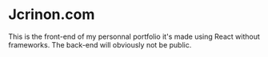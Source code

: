 # Jcrinon.com
This is the front-end of my personnal portfolio it's made using React without frameworks.
The back-end will obviously not be public.
